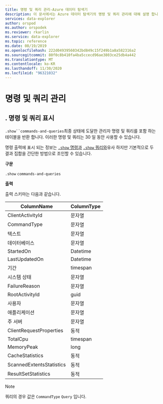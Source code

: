 ```yaml
---
title: 명령 및 쿼리 관리-Azure 데이터 탐색기
description: 이 문서에서는 Azure 데이터 탐색기의 명령 및 쿼리 관리에 대해 설명 합니다.
services: data-explorer
author: orspod
ms.author: orspodek
ms.reviewer: rkarlin
ms.service: data-explorer
ms.topic: reference
ms.date: 08/19/2019
ms.openlocfilehash: 222d04939560342bd849c15f249b1a8a582316a2
ms.sourcegitcommit: 80f0c8b410fa4ba5ccecd96ae3803ce25db4a442
ms.translationtype: MT
ms.contentlocale: ko-KR
ms.lasthandoff: 11/30/2020
ms.locfileid: "96321032"
---
```

# <a name="commands-and-queries-management"></a>명령 및 쿼리 관리

## <a name="show-commands-and-queries"></a>. 명령 및 쿼리 표시 

`.show``commands-and-queries`최종 상태에 도달한 관리자 명령 및 쿼리를 포함 하는 테이블을 반환 합니다. 이러한 명령 및 쿼리는 30 일 동안 사용할 수 있습니다.

명령 출력에 표시 되는 정보는 [ `.show` 명령과](commands.md) [ `.show` 쿼리와](queries.md)유사 하지만 기본적으로 두 결과 집합을 간단한 방법으로 조인할 수 있습니다.

**구문**

`.show` `commands-and-queries`
 
**출력**
 
출력 스키마는 다음과 같습니다.

| ColumnName               | ColumnType |
|--------------------------|------------|
| ClientActivityId         | 문자열     |
| CommandType              | 문자열     |
| 텍스트                     | 문자열     |
| 데이터베이스                 | 문자열     |
| StartedOn                | Datetime   |
| LastUpdatedOn            | Datetime   |
| 기간                 | timespan   |
| 시스템 상태                    | 문자열     |
| FailureReason            | 문자열     |
| RootActivityId           | guid       |
| 사용자                     | 문자열     |
| 애플리케이션              | 문자열     |
| 주 서버                | 문자열     |
| ClientRequestProperties  | 동적    |
| TotalCpu                 | timespan   |
| MemoryPeak               | long       |
| CacheStatistics          | 동적    |
| ScannedExtentsStatistics | 동적    |
| ResultSetStatistics      | 동적    |

> [!NOTE]
> 쿼리의 경우 값은 `CommandType` `Query` 입니다.

